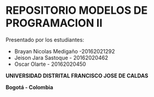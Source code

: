 # REPOSITORIO MODELOS DE PROGRAMACION II

Presentado por los estudiantes:

  - Brayan Nicolas Medigaño -20162021292
  - Jeison Jara Sastoque - 20162020462
  - Oscar Olarte - 20162020450


**UNIVERSIDAD DISTRITAL FRANCISCO JOSE DE CALDAS**

**Bogotá - Colombia**
